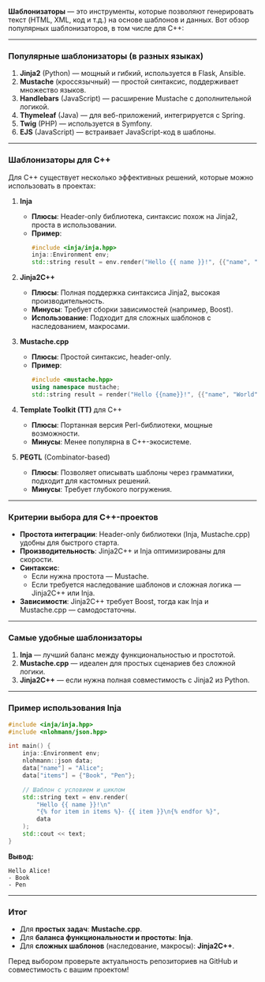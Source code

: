 **Шаблонизаторы** — это инструменты, которые позволяют генерировать текст (HTML, XML, код и т.д.) на основе шаблонов и данных. Вот обзор популярных шаблонизаторов, в том числе для C++:

---

### **Популярные шаблонизаторы (в разных языках)**
1. **Jinja2** (Python) — мощный и гибкий, используется в Flask, Ansible.
2. **Mustache** (кроссязычный) — простой синтаксис, поддерживает множество языков.
3. **Handlebars** (JavaScript) — расширение Mustache с дополнительной логикой.
4. **Thymeleaf** (Java) — для веб-приложений, интегрируется с Spring.
5. **Twig** (PHP) — используется в Symfony.
6. **EJS** (JavaScript) — встраивает JavaScript-код в шаблоны.

---

### **Шаблонизаторы для C++**
Для C++ существует несколько эффективных решений, которые можно использовать в проектах:

1. **Inja**  
   - **Плюсы**: Header-only библиотека, синтаксис похож на Jinja2, проста в использовании.  
   - **Пример**:  
     ```cpp
     #include <inja/inja.hpp>
     inja::Environment env;
     std::string result = env.render("Hello {{ name }}!", {{"name", "World"}});
     ```

2. **Jinja2C++**  
   - **Плюсы**: Полная поддержка синтаксиса Jinja2, высокая производительность.  
   - **Минусы**: Требует сборки зависимостей (например, Boost).  
   - **Использование**: Подходит для сложных шаблонов с наследованием, макросами.

3. **Mustache.cpp**  
   - **Плюсы**: Простой синтаксис, header-only.  
   - **Пример**:  
     ```cpp
     #include <mustache.hpp>
     using namespace mustache;
     std::string result = render("Hello {{name}}!", {{"name", "World"}});
     ```

4. **Template Toolkit (TT)** для C++  
   - **Плюсы**: Портанная версия Perl-библиотеки, мощные возможности.  
   - **Минусы**: Менее популярна в C++-экосистеме.

5. **PEGTL** (Combinator-based)  
   - **Плюсы**: Позволяет описывать шаблоны через грамматики, подходит для кастомных решений.  
   - **Минусы**: Требует глубокого погружения.

---

### **Критерии выбора для C++-проектов**
- **Простота интеграции**: Header-only библиотеки (Inja, Mustache.cpp) удобны для быстрого старта.  
- **Производительность**: Jinja2C++ и Inja оптимизированы для скорости.  
- **Синтаксис**:  
  - Если нужна простота — Mustache.  
  - Если требуется наследование шаблонов и сложная логика — Jinja2C++ или Inja.  
- **Зависимости**: Jinja2C++ требует Boost, тогда как Inja и Mustache.cpp — самодостаточны.

---

### **Самые удобные шаблонизаторы**
1. **Inja** — лучший баланс между функциональностью и простотой.  
2. **Mustache.cpp** — идеален для простых сценариев без сложной логики.  
3. **Jinja2C++** — если нужна полная совместимость с Jinja2 из Python.

---

### **Пример использования Inja**
```cpp
#include <inja/inja.hpp>
#include <nlohmann/json.hpp>

int main() {
    inja::Environment env;
    nlohmann::json data;
    data["name"] = "Alice";
    data["items"] = {"Book", "Pen"};

    // Шаблон с условием и циклом
    std::string text = env.render(
        "Hello {{ name }}!\n"
        "{% for item in items %}- {{ item }}\n{% endfor %}",
        data
    );
    std::cout << text;
}
```
**Вывод:**  
```
Hello Alice!
- Book
- Pen
```

---

### **Итог**
- Для **простых задач**: **Mustache.cpp**.  
- Для **баланса функциональности и простоты**: **Inja**.  
- Для **сложных шаблонов** (наследование, макросы): **Jinja2C++**.  

Перед выбором проверьте актуальность репозиториев на GitHub и совместимость с вашим проектом!


